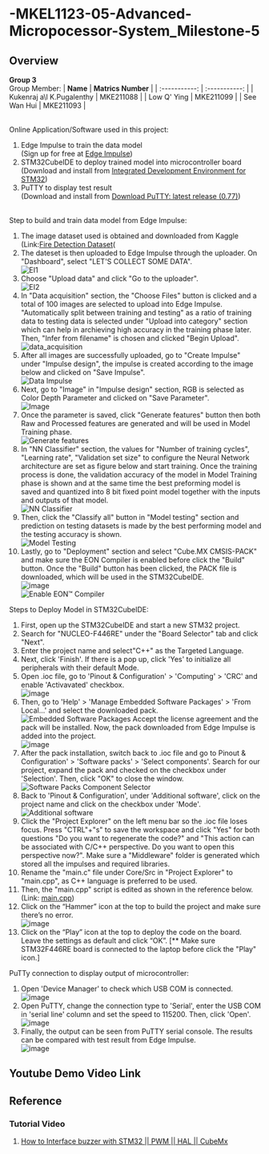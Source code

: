 # -MKEL1123-05-Advanced-Micropocessor-System_Milestone-5

## Overview
**Group 3**
<br>  Group Member: 
| **Name** | **Matrics Number** |
| :-----------: | :-----------: |
| Kukenraj a\l K.Pugalenthy | MKE211088 |
| Low Q' Ying | MKE211099 |
| See Wan Hui | MKE211093 |

<br>Online Application/Software used in this project:
  1. Edge Impulse to train the data model
     <br>(Sign up for free at [Edge Impulse](https://www.edgeimpulse.com/))
  2. STM32CubeIDE to deploy trained model into microcontroller board
     <br>(Download and install from [Integrated Development Environment for STM32](https://www.st.com/en/development-tools/stm32cubeide.html))
  3. PuTTY to display test result
     <br>(Download and install from [Download PuTTY: latest release (0.77)](https://www.chiark.greenend.org.uk/~sgtatham/putty/latest.html))

<br>Step to build and train data model from Edge Impulse:
  1. The image dataset used is obtained and downloaded from Kaggle
     <br>(Link:[Fire Detection Dataset](https://www.kaggle.com/datasets/atulyakumar98/test-dataset?resource=download)(
  2. The dateset is then uploaded to Edge Impulse through the uploader. On "Dashboard", select "LET'S COLLECT SOME DATA".
  <br>![EI1](https://user-images.githubusercontent.com/105101813/178113464-8493a0d8-1ca8-40d4-be92-4d4a01ae0ceb.JPG)
  3. Choose "Upload data" and click "Go to the uploader".
  <br>![EI2](https://user-images.githubusercontent.com/105101813/178114867-a54bf1ec-3124-4984-a014-562d041a490b.JPG)
  4. In "Data acquisition" section, the "Choose Files" button is clicked and a total of 100 images are selected to upload into Edge Impulse. "Automatically split between training and testing" as a ratio of training data to testing data is selected under "Upload into category" section which can help in archieving high accuracy in the training phase later. Then, "Infer from filename" is chosen and clicked "Begin Upload".
  <br>![data_acquisition](https://user-images.githubusercontent.com/105101813/178133297-ee5b76aa-a8eb-4e43-ae73-5ad014f5fc6b.png)
  5. After all images are successfully uploaded, go to "Create Impulse" under "Impulse design", the impulse is created according to the image below and clicked on "Save Impulse". 
  <br>![Data Impulse](https://user-images.githubusercontent.com/105101813/178138922-e1dcb621-5feb-4910-a38e-72ec1ac5e7bd.png)
  6. Next, go to "Image" in "Impulse design" section, RGB is selected as Color Depth Parameter and clicked on "Save Parameter".
  <br>![Image](https://user-images.githubusercontent.com/105101813/178146341-815c9d71-a79c-4b56-bef9-b0f8cdd234fa.png)
  7. Once the parameter is saved, click "Generate features" button then both Raw and Processed features are generated and will be used in Model Training phase.
  <br>![Generate features](https://user-images.githubusercontent.com/105101813/178147535-a2a548ea-e996-4917-b81b-037477a7d266.png)
  8. In "NN Classifier" section, the values for  "Number of training cycles", "Learning rate", "Validation set size" to configure the Neural Network architecture are set as figure below and start training. Once the training process is done, the validation accuracy of the model in Model Training phase is shown and at the same time the best preforming model is saved and quantized into 8 bit fixed point model together with the inputs and outputs of that model.
  <br>![NN Classifier](https://user-images.githubusercontent.com/105101813/178152877-216dabe6-59cd-4a2f-9a51-943efe274546.png)
  9. Then, click the "Classify all" button in "Model testing" section and prediction on testing datasets is made by the best performing model and the testing accuracy is shown.
  <br>![Model Testing](https://user-images.githubusercontent.com/105101813/178153240-10998114-0af2-461d-9387-d890ef0dfc8f.png)
  10. Lastly, go to "Deployment" section and select "Cube.MX CMSIS-PACK" and make sure the EON Compiler is enabled before click the "Build" button. Once the "Build" button has been clicked, the PACK file is downloaded, which will be used in the STM32CubeIDE.
  <br>![image](https://user-images.githubusercontent.com/105101813/178153385-6d84e103-2356-4e45-b585-0d5b93dc228d.png)
  <br>![Enable EON™ Compiler](https://user-images.githubusercontent.com/105101813/178153362-5ad85af1-b30e-4c09-bed0-fb7e9c0e0e0a.png)

Steps to Deploy Model in STM32CubeIDE:
  1. First, open up the STM32CubeIDE and start a new STM32 project.
  2. Search for "NUCLEO-F446RE" under the "Board Selector" tab and click "Next".
  3. Enter the project name and select"C++" as the Targeted Language.
  4. Next, click 'Finish'. If there is a pop up, click 'Yes' to initialize all peripherals with their default Mode.
  5. Open .ioc file, go to 'Pinout & Configuration' > 'Computing' > 'CRC' and enable 'Activavated' checkbox.
  <br>![image](https://user-images.githubusercontent.com/105101813/178239741-b03c8a7c-0d79-4c73-a71c-f7632336cf23.png)
  7. Then, go to 'Help' > 'Manage Embedded Software Packages' > 'From Local...' and select the downloaded pack. 
  <br>![Embedded Software Packages](https://user-images.githubusercontent.com/105101813/178241928-bb589d66-6429-404a-a3b5-f24ac54306c9.png)
  Accept the license agreement and the pack will be installed. Now, the pack downloaded from Edge Impulse is added into the project.
  <br>![image](https://user-images.githubusercontent.com/105101813/178238108-306fb667-bb3c-473e-b08e-ac957bb69396.png)
  8. After the pack installation, switch back to .ioc file and go to Pinout & Configuration' > 'Software packs' > 'Select components'. Search for our project, expand the pack and checked on the checkbox under 'Selection'. Then, click "OK" to close the window.
  <br>![Software Packs Component Selector](https://user-images.githubusercontent.com/105101813/178234560-8d04441a-c4b5-4aa7-aeb5-e1fbf3fb015a.png)
  9. Back to 'Pinout & Configuration', under 'Additional software', click on the project name and click on the checkbox under 'Mode'.
  <br>![Additional software](https://user-images.githubusercontent.com/105101813/178234412-9eca997a-9012-4757-84f3-161e8f53ac9f.png)
  10. Click the "Project Explorer" on the left menu bar so the .ioc file loses focus. Press "CTRL"+"s" to save the workspace and click "Yes" for both questions "Do you want to regenerate the code?" and "This action can be associated with C/C++ perspective. Do you want to open this perspective now?". Make sure a "Middleware" folder is generated which stored all the impulses and required libraries.
  11. Rename the "main.c" file under Core/Src in "Project Explorer" to "main.cpp", as C++ language is preferred to be used.
  12. Then, the "main.cpp" script is edited as shown in the reference below.
   <br>(Link: [main.cpp](XXX))
  13. Click on the “Hammer” icon at the top to build the project and make sure there’s no error.
  <br>![image](https://user-images.githubusercontent.com/105101813/178243593-25326189-338e-4c2b-8aec-6d58747729d8.png)
  15. Click on the “Play” icon at the top to deploy the code on the board. Leave the settings as default and click “OK”. [** Make sure STM32F446RE board is connected to the laptop before click the "Play" icon.]
 
PuTTy connection to display output of microcontroller:
  1. Open 'Device Manager' to check which USB COM is connected.
  <br> ![image](https://user-images.githubusercontent.com/105101813/178243771-ba974d19-c1f9-4756-9657-f15ea2f45cc0.png)
  3. Open PuTTY, change the connection type to 'Serial', enter the USB COM in 'serial line' column and set the speed to 115200. Then, click 'Open'.
  <br> ![image](https://user-images.githubusercontent.com/105101813/178243827-a54be592-dcd6-4f35-92d5-f72d44d8164b.png)
  5. Finally, the output can be seen from PuTTY serial console. The results can be compared with test result from Edge Impulse.
  <br>![image](https://user-images.githubusercontent.com/105101813/178241660-9914d25f-66aa-471b-850e-889fe193f440.png)

## Youtube Demo Video Link

## Reference
### Tutorial Video
  1. [How to Interface buzzer with STM32 || PWM || HAL || CubeMx](https://www.bing.com/videos/search?q=pwm+with+buzzer+stm32&qpvt=pwm+with+buzzer+stm32&view=detail&mid=9B67493FD1F2A456778A9B67493FD1F2A456778A&&FORM=VRDGAR&ru=%2Fvideos%2Fsearch%3Fq%3Dpwm%2Bwith%2Bbuzzer%2Bstm32%26qpvt%3Dpwm%2Bwith%2Bbuzzer%2Bstm32%26FORM%3DVDRE)



